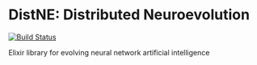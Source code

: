 DistNE: Distributed Neuroevolution
==================================

[![Build Status](https://travis-ci.org/AaronTheApe/distne.svg?branch=master)](https://travis-ci.org/AaronTheApe/distne)

Elixir library for evolving neural network artificial intelligence
